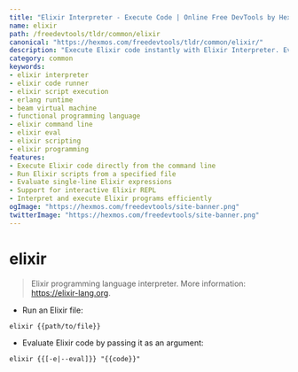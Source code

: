 ```yaml
---
title: "Elixir Interpreter - Execute Code | Online Free DevTools by Hexmos"
name: elixir
path: /freedevtools/tldr/common/elixir
canonical: "https://hexmos.com/freedevtools/tldr/common/elixir/"
description: "Execute Elixir code instantly with Elixir Interpreter. Evaluate expressions, run scripts, and debug applications from the command line. Free online tool, no registration required."
category: common
keywords:
- elixir interpreter
- elixir code runner
- elixir script execution
- erlang runtime
- beam virtual machine
- functional programming language
- elixir command line
- elixir eval
- elixir scripting
- elixir programming
features:
- Execute Elixir code directly from the command line
- Run Elixir scripts from a specified file
- Evaluate single-line Elixir expressions
- Support for interactive Elixir REPL
- Interpret and execute Elixir programs efficiently
ogImage: "https://hexmos.com/freedevtools/site-banner.png"
twitterImage: "https://hexmos.com/freedevtools/site-banner.png"
---
```


# elixir

> Elixir programming language interpreter.
> More information: <https://elixir-lang.org>.

- Run an Elixir file:

`elixir {{path/to/file}}`

- Evaluate Elixir code by passing it as an argument:

`elixir {{[-e|--eval]}} "{{code}}"`
